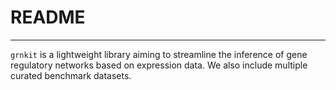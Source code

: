 # README

***

`grnkit` is a lightweight library aiming to streamline the inference of gene regulatory networks based on expression data. We also include multiple curated benchmark datasets.


